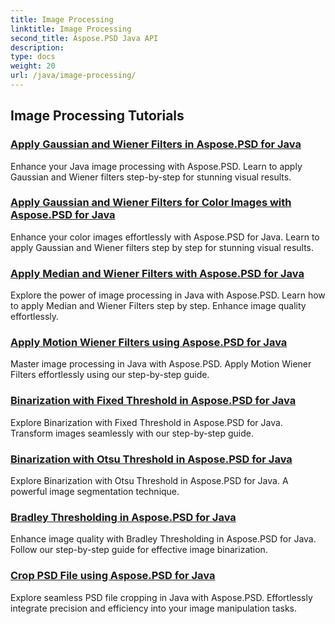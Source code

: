 ```yaml
---
title: Image Processing
linktitle: Image Processing
second_title: Aspose.PSD Java API
description: 
type: docs
weight: 20
url: /java/image-processing/
---
```


## Image Processing Tutorials
### [Apply Gaussian and Wiener Filters in Aspose.PSD for Java](./apply-gaussian-wiener-filters/)
Enhance your Java image processing with Aspose.PSD. Learn to apply Gaussian and Wiener filters step-by-step for stunning visual results.
### [Apply Gaussian and Wiener Filters for Color Images with Aspose.PSD for Java](./apply-gaussian-wiener-filters-color-image/)
Enhance your color images effortlessly with Aspose.PSD for Java. Learn to apply Gaussian and Wiener filters step by step for stunning visual results.
### [Apply Median and Wiener Filters with Aspose.PSD for Java](./apply-median-wiener-filters/)
Explore the power of image processing in Java with Aspose.PSD. Learn how to apply Median and Wiener Filters step by step. Enhance image quality effortlessly.
### [Apply Motion Wiener Filters using Aspose.PSD for Java](./apply-motion-wiener-filters/)
Master image processing in Java with Aspose.PSD. Apply Motion Wiener Filters effortlessly using our step-by-step guide.
### [Binarization with Fixed Threshold in Aspose.PSD for Java](./binarization-fixed-threshold/)
Explore Binarization with Fixed Threshold in Aspose.PSD for Java. Transform images seamlessly with our step-by-step guide.
### [Binarization with Otsu Threshold in Aspose.PSD for Java](./binarization-otsu-threshold/)
Explore Binarization with Otsu Threshold in Aspose.PSD for Java. A powerful image segmentation technique.
### [Bradley Thresholding in Aspose.PSD for Java](./bradley-thresholding/)
Enhance image quality with Bradley Thresholding in Aspose.PSD for Java. Follow our step-by-step guide for effective image binarization.
### [Crop PSD File using Aspose.PSD for Java](./crop-psd-file/)
Explore seamless PSD file cropping in Java with Aspose.PSD. Effortlessly integrate precision and efficiency into your image manipulation tasks.